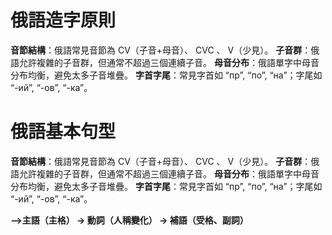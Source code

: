 # 俄語造字原則
**音節結構**：俄語常見音節為 CV（子音+母音）、 CVC 、 V（少見）。
**子音群**：俄語允許複雜的子音群，但通常不超過三個連續子音。
**母音分布**：俄語單字中母音分布均衡，避免太多子音堆疊。
**字首字尾**：常見字首如 “пр”, “по”, “на”；字尾如 “-ий”, “-ов”, “-ка”。

# 俄語基本句型

**音節結構**：俄語常見音節為 CV（子音+母音）、 CVC 、 V（少見）。
**子音群**：俄語允許複雜的子音群，但通常不超過三個連續子音。
**母音分布**：俄語單字中母音分布均衡，避免太多子音堆疊。
**字首字尾**：常見字首如 “пр”, “по”, “на”；字尾如 “-ий”, “-ов”, “-ка”。

**-->主語（主格） → 動詞（人稱變化） → 補語（受格、副詞）**
